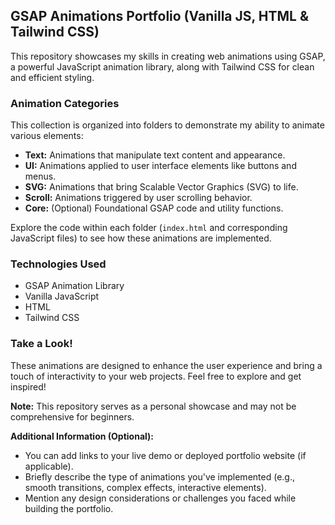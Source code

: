 ## GSAP Animations Portfolio (Vanilla JS, HTML & Tailwind CSS)

This repository showcases my skills in creating web animations using GSAP, a powerful JavaScript animation library, along with Tailwind CSS for clean and efficient styling.

### Animation Categories

This collection is organized into folders to demonstrate my ability to animate various elements:

- **Text:** Animations that manipulate text content and appearance.
- **UI:** Animations applied to user interface elements like buttons and menus.
- **SVG:** Animations that bring Scalable Vector Graphics (SVG) to life.
- **Scroll:** Animations triggered by user scrolling behavior.
- **Core:** (Optional) Foundational GSAP code and utility functions.

Explore the code within each folder (`index.html` and corresponding JavaScript files) to see how these animations are implemented.

### Technologies Used

- GSAP Animation Library
- Vanilla JavaScript
- HTML
- Tailwind CSS

### Take a Look!

These animations are designed to enhance the user experience and bring a touch of interactivity to your web projects. Feel free to explore and get inspired!

**Note:** This repository serves as a personal showcase and may not be comprehensive for beginners.

**Additional Information (Optional):**

- You can add links to your live demo or deployed portfolio website (if applicable).
- Briefly describe the type of animations you've implemented (e.g., smooth transitions, complex effects, interactive elements).
- Mention any design considerations or challenges you faced while building the portfolio.
